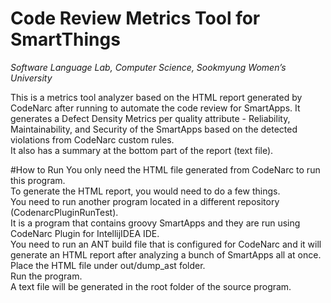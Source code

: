 # Code Review Metrics Tool for SmartThings
<i>Software Language Lab, Computer Science, Sookmyung Women’s University</i>

This is a metrics tool analyzer based on the HTML report generated by CodeNarc after running to automate the code review for SmartApps.
It generates a Defect Density Metrics per quality attribute - Reliability, Maintainability, and Security of the SmartApps based on the detected violations from CodeNarc custom rules.<br/>
It also has a summary at the bottom part of the report (text file).


#How to Run
You only need the HTML file generated from CodeNarc to run this program.<br/>
To generate the HTML report, you would need to do a few things.<br/>
You need to run another program located in a different repository (CodenarcPluginRunTest).<br/>
It is a program that contains groovy SmartApps and they are run using CodeNarc Plugin for IntellijIDEA IDE. <br/>
You need to run an ANT build file that is configured for CodeNarc and it will generate an HTML report after analyzing a bunch of SmartApps all at once.<br/>
Place the HTML file under out/dump_ast folder.<br/>
Run the program.<br/>
A text file will be generated in the root folder of the source program.<br/>


